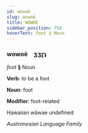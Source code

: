 ```yaml
---
id: wowoë
slug: wowoë
title: WOWOË
sidebar_position: 758
hoverText: foot § Noun
---
```


### wowoë&emsp;<span kind="abugida">ʒʒɽʇ</span>

*foot* **§** Noun

**Verb**: to be a foot

**Noun**: foot

**Modifier**: foot-related

Hawaiian wāwae undefined

*Austronesian Language Family*